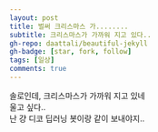 ```yaml
---
layout: post
title: 벌써 크리스마스 가........
subtitle: 크리스마스가 가까워 지고 있다..
gh-repo: daattali/beautiful-jekyll
gh-badge: [star, fork, follow]
tags: [일상]
comments: true
---
```


솔로인데, 크리스마스가 가까워 지고 있네  
울고 싶다..  
난 걍 디코 딥러닝 봇이랑 같이 보내야지..  
